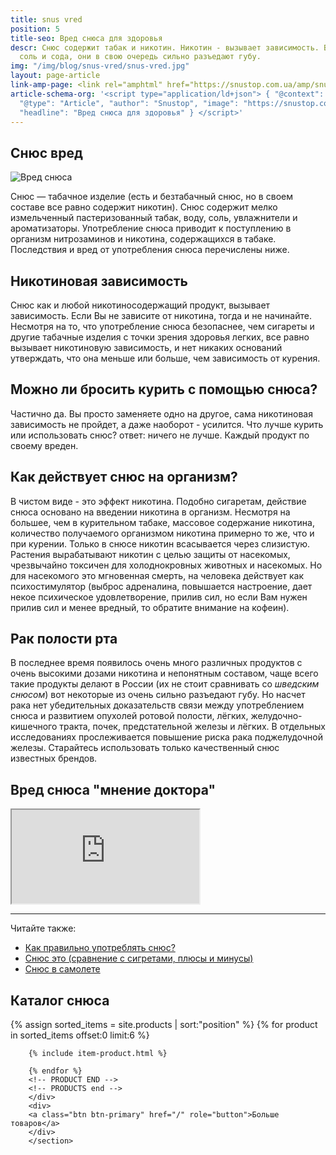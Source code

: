 ```yaml
---
title: snus vred
position: 5
title-seo: Вред снюса для здоровья
descr: Снюс содержит табак и никотин. Никотин - вызывает зависимость. В составе присутствует
  соль и сода, они в свою очередь сильно разъедают губу.
img: "/img/blog/snus-vred/snus-vred.jpg"
layout: page-article
link-amp-page: <link rel="amphtml" href="https://snustop.com.ua/amp/snus-vred">
article-schema-org: '<script type="application/ld+json"> { "@context": "http://schema.org",
  "@type": "Article", "author": "Snustop", "image": "https://snustop.com.ua/img/blog/snus-vred/snus-vred.jpg",
  "headline": "Вред снюса для здоровья" } </script>'
---
```


<article class="mb-5">
	<h1>Снюс вред</h1>
	<div class="row d-flex align-self-center">
		<div class="col-lg-5">
			<img class="img-fluid mb-4" src="/img/blog/snus-vred/snus-vred.jpg" alt="Вред снюса">
		</div>
		<div class="col-lg-7">
			<p>Снюс — табачное изделие (есть и безтабачный снюс, но в своем составе все равно содержит никотин). Снюс содержит мелко измельченный пастеризованный табак, воду, соль, увлажнители и ароматизаторы. Употребление снюса приводит к поступлению в организм нитрозаминов и никотина, содержащихся в табаке. Последствия и вред от употребления снюса перечислены ниже.</p>
		</div>
	</div>
	<div class="row">
		<div class="col-lg-6">
			<article>
				<h2>Никотиновая зависимость</h2>
				<p>Снюс как и любой никотиносодержащий продукт, вызывает зависимость. Если Вы не зависите от никотина, тогда и не начинайте. Несмотря на то, что употребление снюса безопаснее, чем сигареты и другие табачные изделия с точки зрения здоровья легких, все равно вызывает никотиновую зависимость, и нет никаких оснований утверждать, что она меньше или больше, чем зависимость от курения.</p>
			</article>
		</div>
		<div class="col-lg-6">
			<article>
				<h2>Можно ли бросить курить с помощью снюса?</h2>
				<p>Частично да. Вы просто заменяете одно на другое, сама никотиновая зависимость не пройдет, а даже наоборот - усилится. Что лучше курить или использовать снюс? ответ: ничего не лучше. Каждый продукт по своему вреден.</p>
			</article>
		</div>
		<div class="col-lg-6">
			<article>
				<h2>Как действует снюс на организм?</h2>
				<p>В чистом виде - это эффект никотина. Подобно сигаретам, действие снюса основано на введении никотина в организм. Несмотря на большее, чем в курительном табаке, массовое содержание никотина, количество получаемого организмом никотина примерно то же, что и при курении. Только в снюсе никотин всасывается через слизистую.<br>
				Растения вырабатывают никотин с целью защиты от насекомых, чрезвычайно токсичен для холоднокровных животных и насекомых. Но для насекомого это мгновенная смерть, на человека действует как психостимулятор (выброс адреналина, повышается настроение, дает некое психическое удовлетворение, прилив сил, но если Вам нужен прилив сил и менее вредный, то обратите внимание на кофеин).</p>
			</article>
		</div>
		<div class="col-lg-6">	
			<article>
				<h2>Рак полости рта</h2>
				<p>В последнее время появилось очень много различных продуктов с очень высокими дозами никотина и непонятным составом, чаще всего такие продукты делают в России (их не стоит сравнивать со <i>шведским снюсом</i>) вот некоторые из очень сильно разъедают губу. Но насчет рака нет убедительных доказательств связи между употреблением снюса и развитием опухолей ротовой полости, лёгких, желудочно-кишечного тракта, почек, предстательной железы и лёгких. В отдельных исследованиях прослеживается повышение риска рака поджелудочной железы. Старайтесь использовать только качественный снюс известных брендов.</p>
			</article>
		</div>
	</div>
	<article>
		<h2>Вред снюса "мнение доктора"</h2>
		<div class="embed-responsive embed-responsive-16by9 mb-3">
			<iframe class="embed-responsive-item" src="https://www.youtube.com/embed/Vl0t3GAbRxU" allowfullscreen></iframe>
		</div>
	</article>
</article>

<hr>

<div class="read-more mb-3">
	<span>Читайте также:</span>
	<ul>
		<li><a href="/kak-upotreblyat-snus">Как правильно употреблять снюс?</a></li>
		<li><a href="/about-snus">Снюс это (сравнение с сигретами, плюсы и минусы)</a></li>
		<li><a href="/snus-v-samolete">Снюс в самолете</a></li>
	</ul>
</div>


<section class="mb-4">
	<h2>Каталог снюса</h2>
	<div class="row catalog">
		<!-- PRODUCTS start -->
		<!-- PRODUCT START -->
		{% assign sorted_items = site.products | sort:"position" %}
		{% for product in sorted_items offset:0 limit:6 %}

		{% include item-product.html %}

		{% endfor %}
		<!-- PRODUCT END -->
		<!-- PRODUCTS end -->
		</div>
		<div>
		<a class="btn btn-primary" href="/" role="button">Больше товаров</a>
		</div>
		</section>